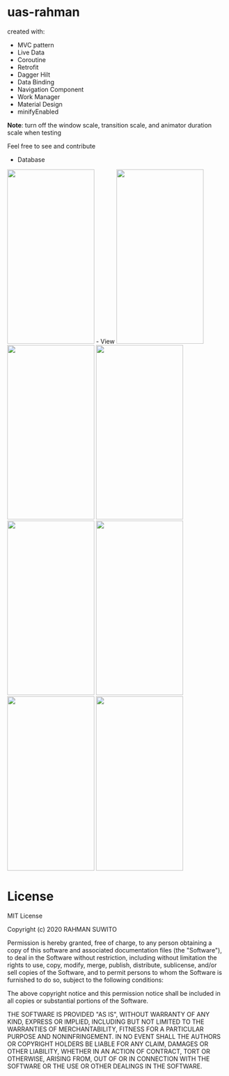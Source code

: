 # uas-rahman

created with: 
- MVC pattern 
- Live Data 
- Coroutine
- Retrofit 
- Dagger Hilt
- Data Binding
- Navigation Component
- Work Manager
- Material Design 
- minifyEnabled

<b>Note</b>: turn off the window scale, transition scale, and animator duration scale when testing

Feel free to see and contribute
- Database
<img src="https://github.com/rahman248/uas-rahman/src/assets/Screenshot_Database.png" width="200" height="400"/>
- View
<img src="https://github.com/rahman248/uas-rahman/src/assets/Screenshot_2022-07-04_190655.png" width="200" height="400"/>
<img src="https://github.com/rahman248/uas-rahman/src/assets/Screenshot_1655442429.png" width="200" height="400"/>
<img src="https://github.com/rahman248/uas-rahman/src/assets/image/Screenshot_1655442445.png" width="200" height="400"/>
<img src="https://github.com/rahman248/uas-rahman/src/assets/Screenshot_1655442452.png" width="200" height="400"/>

<img src="https://github.com/rahman248/uas-rahman/src/assets/Screenshot_1655442458.png" width="200" height="400"/>
<img src="https://github.com/rahman248/uas-rahman/src/assets/Screenshot_1655442464.png" width="200" height="400"/>
<img src="https://github.com/rahman248/uas-rahman/src/assets/Screenshot_1655442470.png" width="200" height="400"/>


# License
MIT License

Copyright (c) 2020 RAHMAN SUWITO

Permission is hereby granted, free of charge, to any person obtaining a copy
of this software and associated documentation files (the "Software"), to deal
in the Software without restriction, including without limitation the rights
to use, copy, modify, merge, publish, distribute, sublicense, and/or sell
copies of the Software, and to permit persons to whom the Software is
furnished to do so, subject to the following conditions:

The above copyright notice and this permission notice shall be included in all
copies or substantial portions of the Software.

THE SOFTWARE IS PROVIDED "AS IS", WITHOUT WARRANTY OF ANY KIND, EXPRESS OR
IMPLIED, INCLUDING BUT NOT LIMITED TO THE WARRANTIES OF MERCHANTABILITY,
FITNESS FOR A PARTICULAR PURPOSE AND NONINFRINGEMENT. IN NO EVENT SHALL THE
AUTHORS OR COPYRIGHT HOLDERS BE LIABLE FOR ANY CLAIM, DAMAGES OR OTHER
LIABILITY, WHETHER IN AN ACTION OF CONTRACT, TORT OR OTHERWISE, ARISING FROM,
OUT OF OR IN CONNECTION WITH THE SOFTWARE OR THE USE OR OTHER DEALINGS IN THE
SOFTWARE.